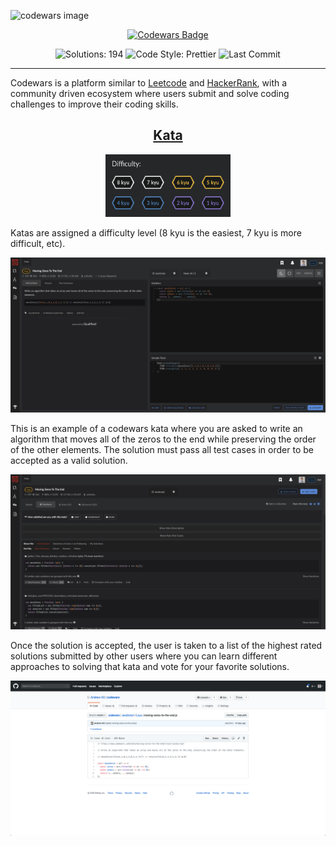 ![codewars image](https://camo.githubusercontent.com/1e840d7fa088dab67fd5431f4b42dca53ce61dcc/68747470733a2f2f7261772e6769746875622e636f6d2f726f68616e2d7061756c2f436f6465776172732d536f6c7574696f6e732f6d61737465722f636f6465776172732d6c6f676f2e6a7067)

<p align="center">
    <a href="https://www.codewars.com/users/AndrewKil">
        <img src="https://www.codewars.com/users/AndrewKil/badges/micro"
            alt="Codewars Badge"></a>
</p>

<p align="center">
    <img src="https://img.shields.io/badge/solutions-194-orange" alt="Solutions: 194">
    <!-- <img src="https://img.shields.io/github/languages/top/andrew-kil/codewars?color=yellow" alt="Language: JavaScript"> -->
    <img src="https://img.shields.io/badge/code%20style-prettier-ff69b4?logo=prettier" alt="Code Style: Prettier">
    <img src="https://img.shields.io/github/last-commit/andrew-kil/codewars" alt="Last Commit">
</p>

---

Codewars is a platform similar to <a target="_blank" href="https://leetcode.com/">Leetcode</a> and <a target="_blank" href="https://www.hackerrank.com/">HackerRank</a>, with a community driven ecosystem where users submit and solve coding challenges to improve their coding skills.

<h2 align="center"><u>Kata</u></h2>

<p align="center">
    <img src="assets/codewars-difficulty.png" width="200" height="100" />
</p>

Katas are assigned a difficulty level (8 kyu is the easiest, 7 kyu is more difficult, etc).

![Kata Example](assets/codewars-kata.png)

This is an example of a codewars kata where you are asked to write an algorithm that moves all of the zeros to the end while preserving the order of the other elements. The solution must pass all test cases in order to be accepted as a valid solution.

![Kata Solutions](assets/codewars-solutions.png)

Once the solution is accepted, the user is taken to a list of the highest rated solutions submitted by other users where you can learn different approaches to solving that kata and vote for your favorite solutions.

![Kata Solutions](assets/codewars-github.png)
